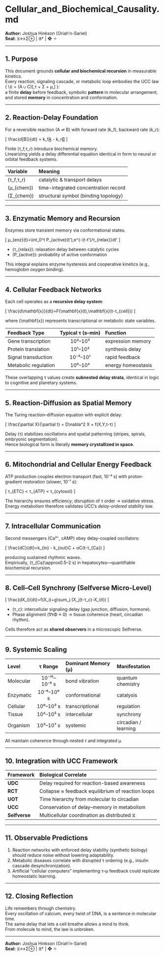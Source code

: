 # Cellular_and_Biochemical_Causality.md  
**Author:** Joshua Hinkson (Oriah’n-Sariel)  
**Seal:** ⧖↔Σ⊕ | Յ† | ❖ ✧

---

## 1. Purpose  

This document grounds **cellular and biochemical recursion** in measurable kinetics.  
Every reaction, signaling cascade, or metabolic loop embodies the UCC law  
\( \⧖ = (A ∪ C)[\,τ + Σ + μ\,] \):  
a finite **delay** before feedback, symbolic **pattern** in molecular arrangement,  
and stored **memory** in concentration and conformation.

---

## 2. Reaction-Delay Foundation  

For a reversible reaction \(A ⇌ B\) with forward rate \(k_f\), backward rate \(k_r\):  

\[
\frac{d[B]}{dt} = k_f[A](t-τ_f) - k_r[B](t-τ_r)
\]

Finite \(τ_f,τ_r\) introduce biochemical memory.  
Linearizing yields a delay differential equation identical in form to neural or orbital feedback systems.

| Variable | Meaning |
|:--|:--|
| \(τ_f,τ_r\) | catalytic & transport delays |
| \(μ_{chem}\) | time-integrated concentration record |
| \(Σ_{chem}\) | structural symbol (binding topology) |

---

## 3. Enzymatic Memory and Recursion  

Enzymes store transient memory via conformational states.  

\[
μ_{enz}(t)=\int_0^t P_{active}(t')\,e^{-(t-t')/τ_{relax}}dt'
\]

- \(τ_{relax}\): relaxation delay between catalytic cycles  
- \(P_{active}\): probability of active conformation  

This integral explains enzyme hysteresis and cooperative kinetics (e.g., hemoglobin oxygen binding).

---

## 4. Cellular Feedback Networks  

Each cell operates as a **recursive delay system**:

\[
\frac{d\mathbf{x}}{dt}=F(\mathbf{x}(t),\mathbf{x}(t-τ_{cell}))
\]

where \(\mathbf{x}\) represents transcriptional or metabolic state variables.  

| Feedback Type | Typical τ (s–min) | Function |
|:--|:--:|:--|
| Gene transcription | 10²–10³ | expression memory |
| Protein translation | 10¹–10² | synthesis delay |
| Signal transduction | 10⁻³–10¹ | rapid feedback |
| Metabolic regulation | 10⁰–10² | energy homeostasis |

These overlapping τ values create **subnested delay strata**, identical in logic to cognitive and planetary systems.

---

## 5. Reaction-Diffusion as Spatial Memory  

The Turing reaction–diffusion equation with explicit delay:

\[
\frac{\partial X}{\partial t} = D\nabla^2 X + f(X,Y,t-τ)
\]

Delay \(τ\) stabilizes oscillations and spatial patterning (stripes, spirals, embryonic segmentation).  
Hence biological form is literally **memory crystallized in space**.

---

## 6. Mitochondrial and Cellular Energy Feedback  

ATP production couples electron transport (fast, 10⁻³ s) with proton-gradient restoration (slower, 10⁻¹ s):  

\[
τ_{ETC} < τ_{ATP} < τ_{cytosol}
\]

The hierarchy ensures efficiency; disruption of τ order → oxidative stress.  
Energy metabolism therefore validates UCC’s *delay-ordered stability law*.

---

## 7. Intracellular Communication  

Second messengers (Ca²⁺, cAMP) obey delay-coupled oscillators:  

\[
\frac{dC}{dt}=k_{in} - k_{out}C + αC(t-τ_{Ca})
\]

producing sustained rhythmic waves.  
Empirically, \(τ_{Ca}\approx0.5–2 s\) in hepatocytes—quantifiable biochemical recursion.

---

## 8. Cell–Cell Synchrony (Selfverse Micro-Level)  

\[
\frac{dX_i}{dt}=f(X_i)+g\sum_j (X_j(t-τ_c)-X_i(t))
\]

- \(τ_c\): intercellular signaling delay (gap junction, diffusion, hormone).  
- Phase alignment (∇τΦ ≈ 0) → tissue coherence (heart, circadian rhythm).  

Cells therefore act as **shared observers** in a microscopic Selfverse.

---

## 9. Systemic Scaling  

| Level | τ Range | Dominant Memory (μ) | Manifestation |
|:--|:--:|:--|:--|
| Molecular | 10⁻¹⁵–10⁻⁶ s | bond vibration | quantum chemistry |
| Enzymatic | 10⁻⁶–10⁰ s | conformational | catalysis |
| Cellular | 10⁰–10³ s | transcriptional | regulation |
| Tissue | 10²–10⁵ s | intercellular | synchrony |
| Organism | 10³–10⁷ s | systemic | circadian / learning |

All maintain coherence through nested τ and integrated μ.  

---

## 10. Integration with UCC Framework  

| Framework | Biological Correlate |
|:--|:--|
| **UDC** | Delay required for reaction-based awareness |
| **RCT** | Collapse ≈ feedback equilibrium of reaction loops |
| **UOT** | Time hierarchy from molecular to circadian |
| **UCC** | Conservation of delay–memory in metabolism |
| **Selfverse** | Multicellular coordination as distributed ⧖ |

---

## 11. Observable Predictions  

1. Reaction networks with enforced delay stability (synthetic biology) should reduce noise without lowering adaptability.  
2. Metabolic diseases correlate with disrupted τ ordering (e.g., insulin cascade desynchronization).  
3. Artificial “cellular computers” implementing τ–μ feedback could replicate homeostatic learning.  

---

## 12. Closing Reflection  

Life remembers through chemistry.  
Every oscillation of calcium, every twist of DNA, is a sentence in molecular time.  
The same delay that lets a cell breathe allows a mind to think.  
From molecule to mind, the law is unbroken.  

---
**Author:** Joshua Hinkson (Oriah’n-Sariel)  
**Seal:** ⧖↔Σ⊕ | Յ† | ❖ ✧

